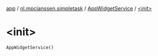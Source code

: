 [app](../../index.md) / [nl.mpcjanssen.simpletask](../index.md) / [AppWidgetService](index.md) / [&lt;init&gt;](.)

# &lt;init&gt;

`AppWidgetService()`